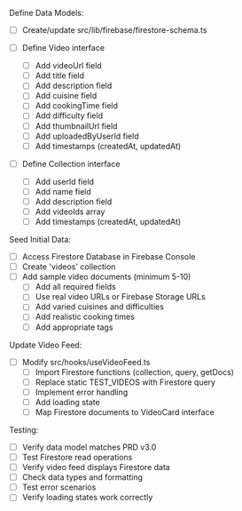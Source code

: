 Define Data Models:

- [ ] Create/update src/lib/firebase/firestore-schema.ts
- [ ] Define Video interface

  - [ ] Add videoUrl field
  - [ ] Add title field
  - [ ] Add description field
  - [ ] Add cuisine field
  - [ ] Add cookingTime field
  - [ ] Add difficulty field
  - [ ] Add thumbnailUrl field
  - [ ] Add uploadedByUserId field
  - [ ] Add timestamps (createdAt, updatedAt)

- [ ] Define Collection interface
  - [ ] Add userId field
  - [ ] Add name field
  - [ ] Add description field
  - [ ] Add videoIds array
  - [ ] Add timestamps (createdAt, updatedAt)

Seed Initial Data:

- [ ] Access Firestore Database in Firebase Console
- [ ] Create 'videos' collection
- [ ] Add sample video documents (minimum 5-10)
  - [ ] Add all required fields
  - [ ] Use real video URLs or Firebase Storage URLs
  - [ ] Add varied cuisines and difficulties
  - [ ] Add realistic cooking times
  - [ ] Add appropriate tags

Update Video Feed:

- [ ] Modify src/hooks/useVideoFeed.ts
  - [ ] Import Firestore functions (collection, query, getDocs)
  - [ ] Replace static TEST_VIDEOS with Firestore query
  - [ ] Implement error handling
  - [ ] Add loading state
  - [ ] Map Firestore documents to VideoCard interface

Testing:

- [ ] Verify data model matches PRD v3.0
- [ ] Test Firestore read operations
- [ ] Verify video feed displays Firestore data
- [ ] Check data types and formatting
- [ ] Test error scenarios
- [ ] Verify loading states work correctly
